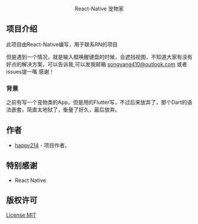 <p align="center">
  React-Native 宠物家
</p>

<span id="nav-1"></span>

<span id="nav-2"></span>

<span id="nav-3"></span>

## 项目介绍

此项目由React-Native编写，用于联系RN的项目

但是遇到一个情况，就是输入框唤醒键盘的时候，会遮挡视图，不知道大家有没有好点的解决方案，可以告诉我,可以发我邮箱  songyang410@outlook.com 或者issues提一嘴  感谢！

<span id="nav-3-1"></span>

### 背景

  之前有写一个宠物类的App，但是用的Flutter写，不过后来放弃了，那个Dart的语法嵌套，简直太地狱了，衡量了好久，最后放弃。

<span id="nav-4"></span>

<span id="nav-6"></span>

## 作者

- [happy214](https://github.com/RogerPeng123) - 项目作者。

</details>

<span id="nav-12"></span>

## 特别感谢

- React Native

<span id="nav-15"></span>

## 版权许可

[License MIT](LICENSE)
